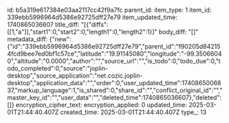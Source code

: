 id: b5a319e617384e03aa2117cc42f9a7fc
parent_id: 
item_type: 1
item_id: 339ebb5996964d5386e92725dff27e79
item_updated_time: 1740865036607
title_diff: "[{\"diffs\":[[1,\"a\"]],\"start1\":0,\"start2\":0,\"length1\":0,\"length2\":1}]"
body_diff: "[]"
metadata_diff: {"new":{"id":"339ebb5996964d5386e92725dff27e79","parent_id":"f90205d842154fcd9bee7ed0bf1c57ce","latitude":"19.91145080","longitude":"-99.35066040","altitude":"0.0000","author":"","source_url":"","is_todo":0,"todo_due":0,"todo_completed":0,"source":"joplin-desktop","source_application":"net.cozic.joplin-desktop","application_data":"","order":0,"user_updated_time":1740865006837,"markup_language":1,"is_shared":0,"share_id":"","conflict_original_id":"","master_key_id":"","user_data":"","deleted_time":1740865036607},"deleted":[]}
encryption_cipher_text: 
encryption_applied: 0
updated_time: 2025-03-01T21:44:40.407Z
created_time: 2025-03-01T21:44:40.407Z
type_: 13